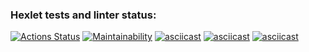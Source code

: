 ### Hexlet tests and linter status:
[![Actions Status](https://github.com/IvanOldMan/frontend-project-44/actions/workflows/hexlet-check.yml/badge.svg)](https://github.com/IvanOldMan/frontend-project-44/actions)
[![Maintainability](https://api.codeclimate.com/v1/badges/d6c2e4dadf3c2fbc746c/maintainability)](https://codeclimate.com/github/IvanOldMan/frontend-project-44/maintainability)
[![asciicast](https://asciinema.org/a/lunPGJw2SG0XgPgsSDCgFSIVc.svg)](https://asciinema.org/a/lunPGJw2SG0XgPgsSDCgFSIVc)
[![asciicast](https://asciinema.org/a/yELZysgX63lE1atkjy0AKBIq5.svg)](https://asciinema.org/a/yELZysgX63lE1atkjy0AKBIq5)
[![asciicast](https://asciinema.org/a/zrtancDkhctdUhKRrYpsC5xyD.svg)](https://asciinema.org/a/zrtancDkhctdUhKRrYpsC5xyD)